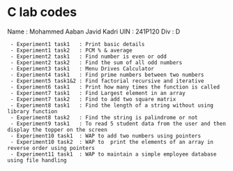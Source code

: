 # C lab codes
Name : Mohammed Aaban Javid Kadri
UIN  : 241P120
Div  : D

     - Experiment1 task1   : Print basic details
     - Experiment1 task2   : PCM % & average
     - Experiment2 task1   : Find number is even or odd
     - Experiment2 task2   : Find the sum of all odd numbers
     - Experiment3 task1   : Menu Drives Calculator
     - Experiment4 task1   : Find prime numbers between two numbers 
     - Experiment5 task1&2 : Find factorial recursive and iterative
     - Experiment6 task1   : Print how many times the function is called
     - Experiment7 task1   : Find Largest element in an array
     - Experiment7 task2   : Find to add two square matrix
     - Experiment8 task1   : Find the length of a string without using library function
     - Experiment8 task2   : Find the string is palindrome or not
     - Experiment9 task1   : To read 5 student data from the user and then display the topper on the screen 
     - Experiment10 task1  : WAP to add two numbers using pointers
     - Experiment10 task2  : WAP to  print the elements of an array in reverse order using pointers
     - Experiment11 task1  : WAP to maintain a simple employee database using file handling

